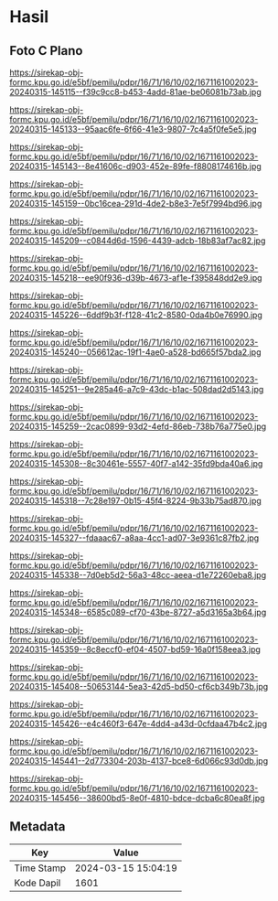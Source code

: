 # Hasil

## Foto C Plano

https://sirekap-obj-formc.kpu.go.id/e5bf/pemilu/pdpr/16/71/16/10/02/1671161002023-20240315-145115--f39c9cc8-b453-4add-81ae-be06081b73ab.jpg

https://sirekap-obj-formc.kpu.go.id/e5bf/pemilu/pdpr/16/71/16/10/02/1671161002023-20240315-145133--95aac6fe-6f66-41e3-9807-7c4a5f0fe5e5.jpg

https://sirekap-obj-formc.kpu.go.id/e5bf/pemilu/pdpr/16/71/16/10/02/1671161002023-20240315-145143--8e41606c-d903-452e-89fe-f8808174616b.jpg

https://sirekap-obj-formc.kpu.go.id/e5bf/pemilu/pdpr/16/71/16/10/02/1671161002023-20240315-145159--0bc16cea-291d-4de2-b8e3-7e5f7994bd96.jpg

https://sirekap-obj-formc.kpu.go.id/e5bf/pemilu/pdpr/16/71/16/10/02/1671161002023-20240315-145209--c0844d6d-1596-4439-adcb-18b83af7ac82.jpg

https://sirekap-obj-formc.kpu.go.id/e5bf/pemilu/pdpr/16/71/16/10/02/1671161002023-20240315-145218--ee90f936-d39b-4673-af1e-f395848dd2e9.jpg

https://sirekap-obj-formc.kpu.go.id/e5bf/pemilu/pdpr/16/71/16/10/02/1671161002023-20240315-145226--6ddf9b3f-f128-41c2-8580-0da4b0e76990.jpg

https://sirekap-obj-formc.kpu.go.id/e5bf/pemilu/pdpr/16/71/16/10/02/1671161002023-20240315-145240--056612ac-19f1-4ae0-a528-bd665f57bda2.jpg

https://sirekap-obj-formc.kpu.go.id/e5bf/pemilu/pdpr/16/71/16/10/02/1671161002023-20240315-145251--9e285a46-a7c9-43dc-b1ac-508dad2d5143.jpg

https://sirekap-obj-formc.kpu.go.id/e5bf/pemilu/pdpr/16/71/16/10/02/1671161002023-20240315-145259--2cac0899-93d2-4efd-86eb-738b76a775e0.jpg

https://sirekap-obj-formc.kpu.go.id/e5bf/pemilu/pdpr/16/71/16/10/02/1671161002023-20240315-145308--8c30461e-5557-40f7-a142-35fd9bda40a6.jpg

https://sirekap-obj-formc.kpu.go.id/e5bf/pemilu/pdpr/16/71/16/10/02/1671161002023-20240315-145318--7c28e197-0b15-45f4-8224-9b33b75ad870.jpg

https://sirekap-obj-formc.kpu.go.id/e5bf/pemilu/pdpr/16/71/16/10/02/1671161002023-20240315-145327--fdaaac67-a8aa-4cc1-ad07-3e9361c87fb2.jpg

https://sirekap-obj-formc.kpu.go.id/e5bf/pemilu/pdpr/16/71/16/10/02/1671161002023-20240315-145338--7d0eb5d2-56a3-48cc-aeea-d1e72260eba8.jpg

https://sirekap-obj-formc.kpu.go.id/e5bf/pemilu/pdpr/16/71/16/10/02/1671161002023-20240315-145348--6585c089-cf70-43be-8727-a5d3165a3b64.jpg

https://sirekap-obj-formc.kpu.go.id/e5bf/pemilu/pdpr/16/71/16/10/02/1671161002023-20240315-145359--8c8eccf0-ef04-4507-bd59-16a0f158eea3.jpg

https://sirekap-obj-formc.kpu.go.id/e5bf/pemilu/pdpr/16/71/16/10/02/1671161002023-20240315-145408--50653144-5ea3-42d5-bd50-cf6cb349b73b.jpg

https://sirekap-obj-formc.kpu.go.id/e5bf/pemilu/pdpr/16/71/16/10/02/1671161002023-20240315-145426--e4c460f3-647e-4dd4-a43d-0cfdaa47b4c2.jpg

https://sirekap-obj-formc.kpu.go.id/e5bf/pemilu/pdpr/16/71/16/10/02/1671161002023-20240315-145441--2d773304-203b-4137-bce8-6d066c93d0db.jpg

https://sirekap-obj-formc.kpu.go.id/e5bf/pemilu/pdpr/16/71/16/10/02/1671161002023-20240315-145456--38600bd5-8e0f-4810-bdce-dcba6c80ea8f.jpg


## Metadata

| Key        | Value               |
| ---------- | ------------------- |
| Time Stamp | 2024-03-15 15:04:19 |
| Kode Dapil | 1601                |



